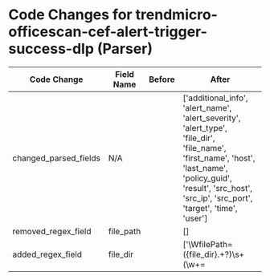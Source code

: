 # Code Changes for trendmicro-officescan-cef-alert-trigger-success-dlp (Parser)

| Code Change | Field Name | Before | After |
|-------------|------------|--------|-------|
| changed_parsed_fields | N/A |  | ['additional_info', 'alert_name', 'alert_severity', 'alert_type', 'file_dir', 'file_name', 'first_name', 'host', 'last_name', 'policy_guid', 'result', 'src_host', 'src_ip', 'src_port', 'target', 'time', 'user'] |
| removed_regex_field | file_path |  | [] |
| added_regex_field | file_dir |  | ['\WfilePath=({file_dir}.+?)\s+(\w+=|$)'] |